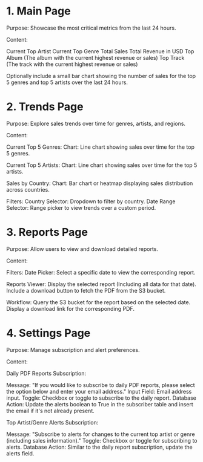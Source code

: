 # 1. Main Page
Purpose:
Showcase the most critical metrics from the last 24 hours.

Content:

Current Top Artist
Current Top Genre
Total Sales
Total Revenue in USD
Top Album (The album with the current highest revenue or sales)
Top Track (The track with the current highest revenue or sales)

Optionally include a small bar chart showing the number of sales for the top 5 genres and top 5 artists over the last 24 hours.

# 2. Trends Page

Purpose:
Explore sales trends over time for genres, artists, and regions.

Content:

Current Top 5 Genres:
Chart: Line chart showing sales over time for the top 5 genres.

Current Top 5 Artists:
Chart: Line chart showing sales over time for the top 5 artists.

Sales by Country:
Chart: Bar chart or heatmap displaying sales distribution across countries.

Filters:
Country Selector: Dropdown to filter by country.
Date Range Selector: Range picker to view trends over a custom period.

# 3. Reports Page

Purpose:
Allow users to view and download detailed reports.

Content:

Filters:
Date Picker: Select a specific date to view the corresponding report.

Reports Viewer:
Display the selected report (Including all data for that date).
Include a download button to fetch the PDF from the S3 bucket.

Workflow:
Query the S3 bucket for the report based on the selected date.
Display a download link for the corresponding PDF.

# 4. Settings Page
Purpose:
Manage subscription and alert preferences.

Content:

Daily PDF Reports Subscription:

Message: "If you would like to subscribe to daily PDF reports, please select the option below and enter your email address."
Input Field: Email address input.
Toggle: Checkbox or toggle to subscribe to the daily report.
Database Action: Update the alerts boolean to True in the subscriber table and insert the email if it's not already present.

Top Artist/Genre Alerts Subscription:

Message: "Subscribe to alerts for changes to the current top artist or genre (including sales information)."
Toggle: Checkbox or toggle for subscribing to alerts.
Database Action: Similar to the daily report subscription, update the alerts field.
